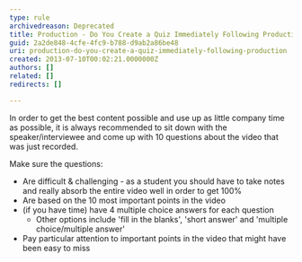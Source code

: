 ```yaml
---
type: rule
archivedreason: Deprecated
title: Production - Do You Create a Quiz Immediately Following Production?
guid: 2a2de848-4cfe-4fc9-b788-d9ab2a86be48
uri: production-do-you-create-a-quiz-immediately-following-production
created: 2013-07-10T00:02:21.0000000Z
authors: []
related: []
redirects: []

---
```


In order to get the best content possible and use up as little company time as possible, it is always recommended to sit down with the speaker/interviewee and come up with 10 questions about the video that was just recorded. 
<!--endintro-->

Make sure the questions:

* Are difficult & challenging - as a student you should have to take notes and really absorb the entire video well in order to get 100%
* Are based on the 10 most important points in the video
* (if you have time) have 4 multiple choice answers for each question
    * Other options include 'fill in the blanks', 'short answer' and 'multiple choice/multiple answer'
* Pay particular attention to important points in the video that might have been easy to miss
